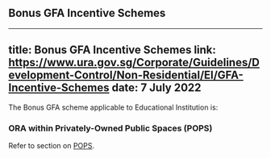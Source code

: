 
## Bonus GFA Incentive Schemes
---
title: Bonus GFA Incentive Schemes
link: https://www.ura.gov.sg/Corporate/Guidelines/Development-Control/Non-Residential/EI/GFA-Incentive-Schemes
date: 7 July 2022
---

The Bonus GFA scheme applicable to Educational Institution is:

### ORA within Privately-Owned Public Spaces (POPS)

Refer to section on [POPS](https://www.ura.gov.sg/Corporate/Guidelines/Development-Control/gross-floor-area/GFA/Privately-OwnedPublicSpacesPOPS).
